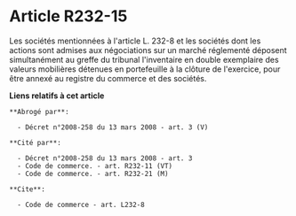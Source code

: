 # Article R232-15

Les sociétés mentionnées à l'article L. 232-8 et les sociétés dont les actions sont admises aux négociations sur un marché
réglementé déposent simultanément au greffe du tribunal l'inventaire en double exemplaire des valeurs mobilières détenues en
portefeuille à la clôture de l'exercice, pour être annexé au registre du commerce et des sociétés.

**Liens relatifs à cet article**

	**Abrogé par**:

	  - Décret n°2008-258 du 13 mars 2008 - art. 3 (V)

	**Cité par**:

	  - Décret n°2008-258 du 13 mars 2008 - art. 3
	  - Code de commerce. - art. R232-11 (VT)
	  - Code de commerce. - art. R232-21 (M)

	**Cite**:

	  - Code de commerce - art. L232-8
